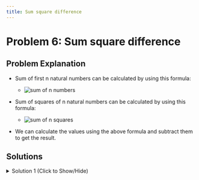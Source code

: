 ```yaml
---
title: Sum square difference
---
```

# Problem 6: Sum square difference

## Problem Explanation
- Sum of first n natural numbers can be calculated by using this formula:
  - ![sum of n numbers](https://wikimedia.org/api/rest_v1/media/math/render/svg/99476e25466549387c585cb4de44e90f6cbe4cf2)
  
- Sum of squares of n natural numbers can be calculated by using this formula:
  - ![sum of n squares](https://wikimedia.org/api/rest_v1/media/math/render/svg/ae043bef33d41161541238bdbf4feca9f5e179dd)
  
- We can calculate the values using the above formula and subtract them to get the result.

## Solutions
<details><summary>Solution 1 (Click to Show/Hide)</summary>

```js
function sumSquareDifference(n) {
  const sumOfN = (n*(n+1))/2;
  const sumOfNSquare = (n*(n+1)*(2*n+1))/6;
  
  //** is exponentaial operator added in ES7, it's equivalent to Math.pow(num, 2)`
  return (sumOfN ** 2) - sumOfNSquare;
}
```

#### Relevant Links

- [Sum of n numbers - Wikipedia](https://en.wikipedia.org/wiki/1_%2B_2_%2B_3_%2B_4_%2B_%E2%8B%AF)
- [Sum of n square numbers - Wikipedia](https://en.wikipedia.org/wiki/Square_pyramidal_number)

</details>